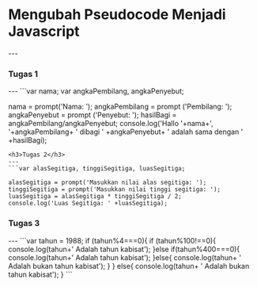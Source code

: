 <h1>Mengubah Pseudocode Menjadi Javascript </h1>
---
<h3>Tugas 1</h3>
---
```var nama;
var angkaPembilang, angkaPenyebut;

nama = prompt('Nama: ');
angkaPembilang = prompt ('Pembilang: ');
angkaPenyebut = prompt ('Penyebut: ');
hasilBagi = angkaPembilang/angkaPenyebut;
console.log('Hallo '+nama+', '+angkaPembilang+ ' dibagi ' +angkaPenyebut+ ' adalah sama dengan ' +hasilBagi);
```
<h3>Tugas 2</h3>
---
```var alasSegitiga, tinggiSegitiga, luasSegitiga;

alasSegitiga = prompt('Masukkan nilai alas segitiga: ');
tinggiSegitiga = prompt('Masukkan nilai tinggi segitiga: ');
luasSegitiga = alasSegitiga * tinggiSegitiga / 2;
console.log('Luas Segitiga: ' +luasSegitiga);
```
<h3>Tugas 3</h3>
---
```var tahun = 1988;
if (tahun%4===0){
  if (tahun%100!==0){
  console.log(tahun+' Adalah tahun kabisat');
}else if(tahun%400===0){
  console.log(tahun+' Adalah tahun kabisat');
}else{
  console.log(tahun+ ' Adalah bukan tahun kabisat');
}
}
  else{
    console.log(tahun+ ' Adalah bukan tahun kabisat');
  }
```